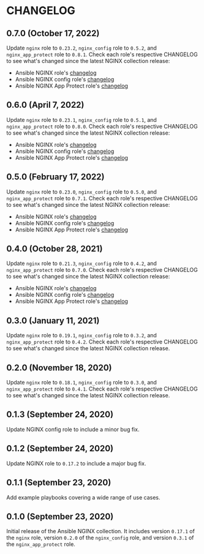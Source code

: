 # CHANGELOG

## 0.7.0 (October 17, 2022)

Update `nginx` role to `0.23.2`, `nginx_config` role to `0.5.2`, and `nginx_app_protect` role to `0.8.1`. Check each role's respective CHANGELOG to see what's changed since the latest NGINX collection release:

* Ansible NGINX role's [changelog](https://github.com/nginxinc/ansible-role-nginx/blob/0.23.2/CHANGELOG.md)
* Ansible NGINX config role's [changelog](https://github.com/nginxinc/ansible-role-nginx-config/blob/0.5.2/CHANGELOG.md)
* Ansible NGINX App Protect role's [changelog](https://github.com/nginxinc/ansible-role-nginx-app-protect/blob/0.8.1/CHANGELOG.md)

## 0.6.0 (April 7, 2022)

Update `nginx` role to `0.23.1`, `nginx_config` role to `0.5.1`, and `nginx_app_protect` role to `0.8.0`. Check each role's respective CHANGELOG to see what's changed since the latest NGINX collection release:

* Ansible NGINX role's [changelog](https://github.com/nginxinc/ansible-role-nginx/blob/0.23.1/CHANGELOG.md)
* Ansible NGINX config role's [changelog](https://github.com/nginxinc/ansible-role-nginx-config/blob/0.5.1/CHANGELOG.md)
* Ansible NGINX App Protect role's [changelog](https://github.com/nginxinc/ansible-role-nginx-app-protect/blob/0.8.0/CHANGELOG.md)

## 0.5.0 (February 17, 2022)

Update `nginx` role to `0.23.0`, `nginx_config` role to `0.5.0`, and `nginx_app_protect` role to `0.7.1`. Check each role's respective CHANGELOG to see what's changed since the latest NGINX collection release:

* Ansible NGINX role's [changelog](https://github.com/nginxinc/ansible-role-nginx/blob/0.23.0/CHANGELOG.md)
* Ansible NGINX config role's [changelog](https://github.com/nginxinc/ansible-role-nginx-config/blob/0.5.0/CHANGELOG.md)
* Ansible NGINX App Protect role's [changelog](https://github.com/nginxinc/ansible-role-nginx-app-protect/blob/0.7.1/CHANGELOG.md)

## 0.4.0 (October 28, 2021)

Update `nginx` role to `0.21.3`, `nginx_config` role to `0.4.2`, and `nginx_app_protect` role to `0.7.0`. Check each role's respective CHANGELOG to see what's changed since the latest NGINX collection release:

* Ansible NGINX role's [changelog](https://github.com/nginxinc/ansible-role-nginx/blob/0.21.3/CHANGELOG.md)
* Ansible NGINX config role's [changelog](https://github.com/nginxinc/ansible-role-nginx-config/blob/0.4.2/CHANGELOG.md)
* Ansible NGINX App Protect role's [changelog](https://github.com/nginxinc/ansible-role-nginx-app-protect/blob/0.7.0/CHANGELOG.md)

## 0.3.0 (January 11, 2021)

Update `nginx` role to `0.19.1`, `nginx_config` role to `0.3.2`, and `nginx_app_protect` role to `0.4.2`. Check each role's respective CHANGELOG to see what's changed since the latest NGINX collection release.

## 0.2.0 (November 18, 2020)

Update `nginx` role to `0.18.1`, `nginx_config` role to `0.3.0`, and `nginx_app_protect` role to `0.4.1`. Check each role's respective CHANGELOG to see what's changed since the latest NGINX collection release.

## 0.1.3 (September 24, 2020)

Update NGINX config role to include a minor bug fix.

## 0.1.2 (September 24, 2020)

Update NGINX role to `0.17.2` to include a major bug fix.

## 0.1.1 (September 23, 2020)

Add example playbooks covering a wide range of use cases.

## 0.1.0 (September 23, 2020)

Initial release of the Ansible NGINX collection. It includes version `0.17.1` of the `nginx` role, version `0.2.0` of the `nginx_config` role, and version `0.3.1` of the `nginx_app_protect` role.
